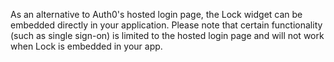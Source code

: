 As an alternative to Auth0's hosted login page, the Lock widget can be embedded directly in your application. Please note that certain functionality (such as single sign-on) is limited to the hosted login page and will not work when Lock is embedded in your app.
